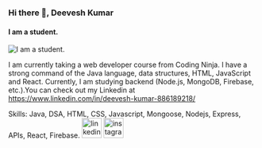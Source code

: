 ### Hi there 👋, Deevesh Kumar
#### I am a student.
![I am a student.](https://media.licdn.com/dms/image/D4D16AQHqIhOwVBxpxw/profile-displaybackgroundimage-shrink_350_1400/0/1684664783815?e=1701907200&v=beta&t=yOcASvUq2WT-YO-CIruRNGMat5dA4zZMtzUvb0Apm-I)

I am currently taking a web developer course from Coding Ninja. I have a strong command of the Java language, data structures, HTML, JavaScript and React. Currently, I am studying backend (Node.js, MongoDB, Firebase, etc.).You can check out my Linkedin at https://www.linkedin.com/in/deevesh-kumar-886189218/

Skills: Java, DSA, HTML, CSS, Javascript, Mongoose, Nodejs, Express, APIs, React, Firebase.
[<img src='https://cdn.jsdelivr.net/npm/simple-icons@3.0.1/icons/linkedin.svg' alt='linkedin' height='40'>](https://www.linkedin.com/in/deevesh-kumar-886189218/)   [<img src='https://cdn.jsdelivr.net/npm/simple-icons@3.0.1/icons/instagram.svg' alt='instagram' height='40'>](https://www.instagram.com/vermandeeveshkumar/) 
